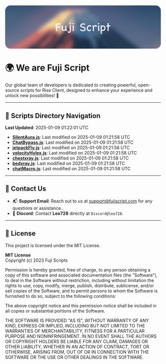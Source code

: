 ![Banner](.github/b.webp)

# 🌍 **We are Fuji Script**

Our global team of developers is dedicated to creating powerful, open-source scripts for Rise Client, designed to enhance your experience and unlock new possibilities! 🌟

---
<!-- SCRIPTS_NAVIGATION_START -->
## 📂 **Scripts Directory Navigation**

**Last Updated**: 2025-01-09 01:22:01 UTC

- **[SilentAura.js](scripts/SilentAura.js)**: Last modified on 2025-01-09 01:21:58 UTC
- **[ChatBypass.js](scripts/ChatBypass.js)**: Last modified on 2025-01-09 01:21:58 UTC
- **[jetpackFly.js](scripts/jetpackFly.js)**: Last modified on 2025-01-09 01:21:58 UTC
- **[velocityHylex.js](scripts/velocityHylex.js)**: Last modified on 2025-01-09 01:21:58 UTC
- **[chestxray.js](scripts/chestxray.js)**: Last modified on 2025-01-09 01:21:58 UTC
- **[bedxray.js](scripts/bedxray.js)**: Last modified on 2025-01-09 01:21:58 UTC
- **[chatMacro.js](scripts/chatMacro.js)**: Last modified on 2025-01-09 01:21:58 UTC

<!-- SCRIPTS_NAVIGATION_END -->

---

## 💬 **Contact Us**  
- 📬 **Support Email**: Reach out to us at [support@fujiscript.com](mailto:support@fujiscript.com) for any questions or assistance.  
- 💬 **Discord**: Contact **Leo728** directly at `Discord@leo728`.

---

## 📜 **License**

This project is licensed under the MIT License.  

**MIT License**  
Copyright (c) 2023 Fuji Scripts  

Permission is hereby granted, free of charge, to any person obtaining a copy of this software and associated documentation files (the "Software"), to deal in the Software without restriction, including without limitation the rights to use, copy, modify, merge, publish, distribute, sublicense, and/or sell copies of the Software, and to permit persons to whom the Software is furnished to do so, subject to the following conditions:  

The above copyright notice and this permission notice shall be included in all copies or substantial portions of the Software.  

THE SOFTWARE IS PROVIDED "AS IS", WITHOUT WARRANTY OF ANY KIND, EXPRESS OR IMPLIED, INCLUDING BUT NOT LIMITED TO THE WARRANTIES OF MERCHANTABILITY, FITNESS FOR A PARTICULAR PURPOSE AND NONINFRINGEMENT. IN NO EVENT SHALL THE AUTHORS OR COPYRIGHT HOLDERS BE LIABLE FOR ANY CLAIM, DAMAGES OR OTHER LIABILITY, WHETHER IN AN ACTION OF CONTRACT, TORT OR OTHERWISE, ARISING FROM, OUT OF OR IN CONNECTION WITH THE SOFTWARE OR THE USE OR OTHER DEALINGS IN THE SOFTWARE.  
